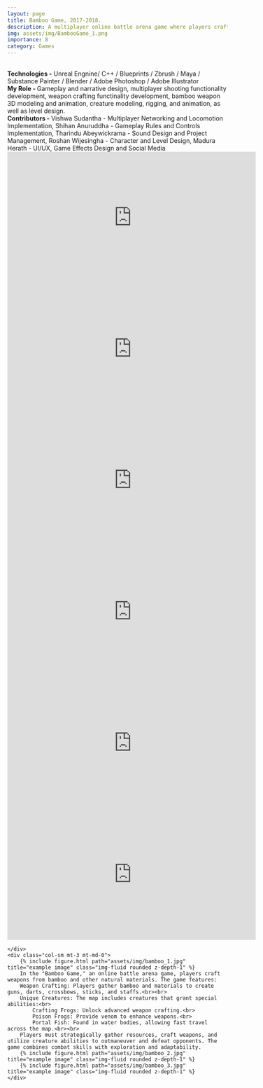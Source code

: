 ```yaml
---
layout: page
title: Bamboo Game, 2017-2018.
description: A multiplayer online battle arena game where players craft and fight with bamboo-based weapons.
img: assets/img/BambooGame_1.png
importance: 8
category: Games
---
```

<br>
<b>Technologies -</b> Unreal Engnine/ C++ / Blueprints / Zbrush / Maya / Substance Painter / Blender / Adobe Photoshop / Adobe Illustrator  <br>
<b>My Role - </b> Gameplay and narrative design, multiplayer shooting functionality development,  weapon crafting functinality development, bamboo weapon 3D modeling and animation, creature modeling, rigging, and animation, as well as level design. 
<br>
<b>Contributors - </b> Vishwa Sudantha - Multiplayer Networking and Locomotion Implementation, Shihan Anuruddha - Gameplay Rules and Controls Implementation, Tharindu Abeywickrama - Sound Design and Project Management, Roshan Wijesingha - Character and Level Design, Madura Herath - UI/UX, Game Effects Design and Social Media<br>


<div class="row">
    <div class="col-sm mt-3 mt-md-0">
        <iframe width="568" height="300" src="https://giphy.com/embed/5qelc9YKaecIU" frameborder="0"> </iframe>
        <iframe width="568" height="300" src="https://giphy.com/embed/5ftOCgZhy1uSY" frameborder="0"> </iframe>    
        <iframe width="568" height="300" src="https://giphy.com/embed/2k2g0nWXItSQo" frameborder="0"> </iframe>
        <iframe width="568" height="300" src="https://giphy.com/embed/rBGHtQvXbHvQQ" frameborder="0"> </iframe>
        <iframe width="568" height="300" src="https://giphy.com/embed/a888BCpIrgJ1u" frameborder="0"> </iframe>
        <iframe width="568" height="300" src="https://giphy.com/embed/DYGcGH4IhMnte" frameborder="0"> </iframe>
        
    </div>
    <div class="col-sm mt-3 mt-md-0">
        {% include figure.html path="assets/img/bamboo_1.jpg" title="example image" class="img-fluid rounded z-depth-1" %}
        In the "Bamboo Game," an online battle arena game, players craft weapons from bamboo and other natural materials. The game features:
        Weapon Crafting: Players gather bamboo and materials to create guns, darts, crossbows, sticks, and staffs.<br><br>
        Unique Creatures: The map includes creatures that grant special abilities:<br>
            Crafting Frogs: Unlock advanced weapon crafting.<br>
            Poison Frogs: Provide venom to enhance weapons.<br>
            Portal Fish: Found in water bodies, allowing fast travel across the map.<br><br>
        Players must strategically gather resources, craft weapons, and utilize creature abilities to outmaneuver and defeat opponents. The game combines combat skills with exploration and adaptability.
        {% include figure.html path="assets/img/bamboo_2.jpg" title="example image" class="img-fluid rounded z-depth-1" %}
        {% include figure.html path="assets/img/bamboo_3.jpg" title="example image" class="img-fluid rounded z-depth-1" %}
    </div>

</div>

